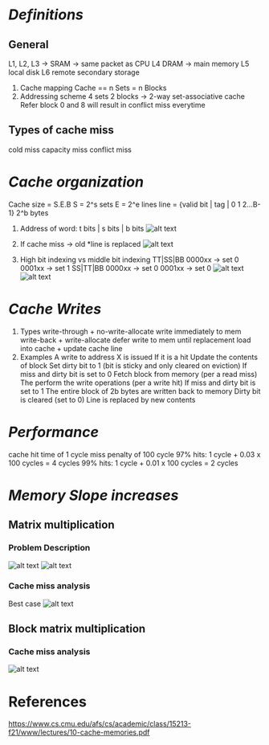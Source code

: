 # ***Definitions***
## General
L1, L2, L3 -> SRAM -> same packet as CPU
L4 DRAM -> main memory
L5 local disk
L6 remote secondary storage
1. Cache mapping
Cache == n Sets = n Blocks
2. Addressing scheme
4 sets
2 blocks
-> 2-way set-associative cache
Refer block 0 and 8 will result in conflict miss everytime
## Types of cache miss
cold miss
capacity miss
conflict miss
# ***Cache organization***
Cache size = S.E.B
S = 2^s sets
E = 2^e lines
line = {valid bit | tag | 0 1 2...B-1}
                            2^b bytes
1. Address of word:
t bits | s bits | b bits
![alt text](images/image.png)

2. If cache miss -> old *line is replaced
![alt text](images/image-1.png)

3. High bit indexing vs middle bit indexing
TT|SS|BB        0000xx -> set 0
                0001xx -> set 1
SS|TT|BB        0000xx -> set 0
                0001xx -> set 0
![alt text](images/image-12.png)
![alt text](images/image-13.png)
# ***Cache Writes***
1. Types
write-through + no-write-allocate
    write immediately to mem
write-back + write-allocate
    defer write to mem until replacement
    load into cache + update cache line
2. Examples
 A write to address X is issued
    If it is a hit
        Update the contents of block
        Set dirty bit to 1 (bit is sticky and only cleared on eviction)
    If miss and dirty bit is set to 0
        Fetch block from memory (per a read miss)
        The perform the write operations (per a write hit)
    If miss and dirty bit is set to 1
        The entire block of 2b bytes are written back to memory
        Dirty bit is cleared (set to 0)
        Line is replaced by new contents
# ***Performance***
cache hit time of 1 cycle
miss penalty of 100 cycle
    97% hits:  1 cycle + 0.03 x 100 cycles = 4 cycles
    99% hits:  1 cycle + 0.01 x 100 cycles = 2 cycles
# ***Memory Slope increases***
## Matrix multiplication
### Problem Description
![alt text](images/image-5.png)
![alt text](images/image-3.png)
### Cache miss analysis
Best case
![alt text](images/image-4.png)
## Block matrix multiplication
### Cache miss analysis
![alt text](images/image-2.png)

# References
https://www.cs.cmu.edu/afs/cs/academic/class/15213-f21/www/lectures/10-cache-memories.pdf